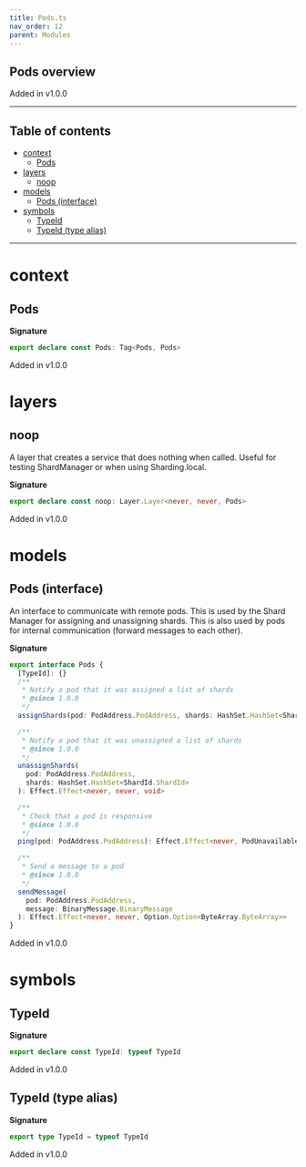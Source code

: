 ```yaml
---
title: Pods.ts
nav_order: 12
parent: Modules
---
```


## Pods overview

Added in v1.0.0

---

<h2 class="text-delta">Table of contents</h2>

- [context](#context)
  - [Pods](#pods)
- [layers](#layers)
  - [noop](#noop)
- [models](#models)
  - [Pods (interface)](#pods-interface)
- [symbols](#symbols)
  - [TypeId](#typeid)
  - [TypeId (type alias)](#typeid-type-alias)

---

# context

## Pods

**Signature**

```ts
export declare const Pods: Tag<Pods, Pods>
```

Added in v1.0.0

# layers

## noop

A layer that creates a service that does nothing when called.
Useful for testing ShardManager or when using Sharding.local.

**Signature**

```ts
export declare const noop: Layer.Layer<never, never, Pods>
```

Added in v1.0.0

# models

## Pods (interface)

An interface to communicate with remote pods.
This is used by the Shard Manager for assigning and unassigning shards.
This is also used by pods for internal communication (forward messages to each other).

**Signature**

```ts
export interface Pods {
  [TypeId]: {}
  /**
   * Notify a pod that it was assigned a list of shards
   * @since 1.0.0
   */
  assignShards(pod: PodAddress.PodAddress, shards: HashSet.HashSet<ShardId.ShardId>): Effect.Effect<never, never, void>

  /**
   * Notify a pod that it was unassigned a list of shards
   * @since 1.0.0
   */
  unassignShards(
    pod: PodAddress.PodAddress,
    shards: HashSet.HashSet<ShardId.ShardId>
  ): Effect.Effect<never, never, void>

  /**
   * Check that a pod is responsive
   * @since 1.0.0
   */
  ping(pod: PodAddress.PodAddress): Effect.Effect<never, PodUnavailable, void>

  /**
   * Send a message to a pod
   * @since 1.0.0
   */
  sendMessage(
    pod: PodAddress.PodAddress,
    message: BinaryMessage.BinaryMessage
  ): Effect.Effect<never, never, Option.Option<ByteArray.ByteArray>>
}
```

Added in v1.0.0

# symbols

## TypeId

**Signature**

```ts
export declare const TypeId: typeof TypeId
```

Added in v1.0.0

## TypeId (type alias)

**Signature**

```ts
export type TypeId = typeof TypeId
```

Added in v1.0.0
